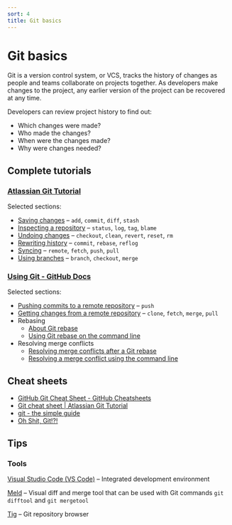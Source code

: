 ```yaml
---
sort: 4
title: Git basics
---
```


# Git basics

Git is a version control system, or VCS, tracks the history of changes as people and teams collaborate on projects together.
As developers make changes to the project, any earlier version of the project can be recovered at any time.

Developers can review project history to find out:

- Which changes were made?
- Who made the changes?
- When were the changes made?
- Why were changes needed?

## Complete tutorials

### [Atlassian Git Tutorial](https://www.atlassian.com/git/tutorials)

Selected sections:

- [Saving changes](https://www.atlassian.com/git/tutorials/saving-changes) – `add`, `commit`, `diff`, `stash`
- [Inspecting a repository](https://www.atlassian.com/git/tutorials/inspecting-a-repository) – `status`, `log`, `tag`, `blame`
- [Undoing changes](https://www.atlassian.com/git/tutorials/undoing-changes) – `checkout`, `clean`, `revert`, `reset`, `rm`
- [Rewriting history](https://www.atlassian.com/git/tutorials/rewriting-history) – `commit`, `rebase`, `reflog`
- [Syncing](https://www.atlassian.com/git/tutorials/syncing) – `remote`, `fetch`, `push`, `pull`
- [Using branches](https://www.atlassian.com/git/tutorials/using-branches) – `branch`, `checkout`, `merge`

### [Using Git - GitHub Docs](https://docs.github.com/en/get-started/using-git)

Selected sections:

- [Pushing commits to a remote repository](https://docs.github.com/en/get-started/using-git/pushing-commits-to-a-remote-repository) – `push`
- [Getting changes from a remote repository](https://docs.github.com/en/get-started/using-git/getting-changes-from-a-remote-repository) – `clone`, `fetch`, `merge`, `pull`
- Rebasing
  - [About Git rebase](https://docs.github.com/en/get-started/using-git/about-git-rebase)
  - [Using Git rebase on the command line](https://docs.github.com/en/get-started/using-git/using-git-rebase-on-the-command-line)
- Resolving merge conflicts
  - [Resolving merge conflicts after a Git rebase](https://docs.github.com/en/get-started/using-git/resolving-merge-conflicts-after-a-git-rebase)
  - [Resolving a merge conflict using the command line](https://docs.github.com/en/pull-requests/collaborating-with-pull-requests/addressing-merge-conflicts/resolving-a-merge-conflict-using-the-command-line)

## Cheat sheets

- [GitHub Git Cheat Sheet - GitHub Cheatsheets](https://training.github.com/downloads/github-git-cheat-sheet/)
- [Git cheat sheet \| Atlassian Git Tutorial](https://www.atlassian.com/git/tutorials/atlassian-git-cheatsheet)
- [git - the simple guide](https://rogerdudler.github.io/git-guide/)
- [Oh Shit, Git!?!](https://ohshitgit.com/)

## Tips

### Tools

[Visual Studio Code (VS Code)](https://code.visualstudio.com/) – Integrated development environment

[Meld](https://meldmerge.org/) – Visual diff and merge tool that can be used with Git commands `git difftool` and `git mergetool`

[Tig](https://jonas.github.io/tig/) – Git repository browser
